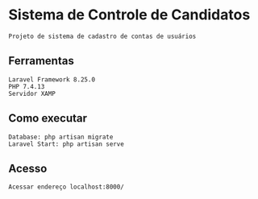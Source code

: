 # Sistema de Controle de Candidatos
    Projeto de sistema de cadastro de contas de usuários
## Ferramentas
    Laravel Framework 8.25.0
    PHP 7.4.13
    Servidor XAMP
## Como executar
    Database: php artisan migrate
    Laravel Start: php artisan serve

## Acesso
    Acessar endereço localhost:8000/
